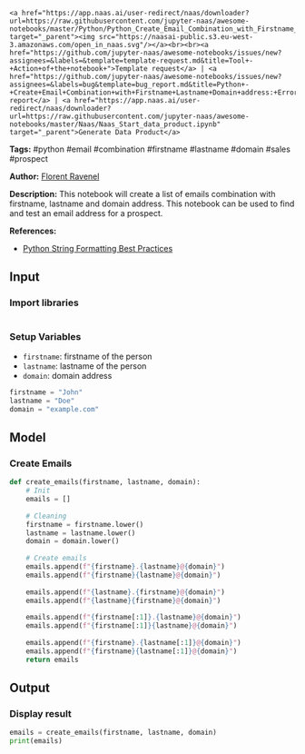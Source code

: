     <a href="https://app.naas.ai/user-redirect/naas/downloader?url=https://raw.githubusercontent.com/jupyter-naas/awesome-notebooks/master/Python/Python_Create_Email_Combination_with_Firstname_Lastname_Domain_address.ipynb" target="_parent"><img src="https://naasai-public.s3.eu-west-3.amazonaws.com/open_in_naas.svg"/></a><br><br><a href="https://github.com/jupyter-naas/awesome-notebooks/issues/new?assignees=&labels=&template=template-request.md&title=Tool+-+Action+of+the+notebook+">Template request</a> | <a href="https://github.com/jupyter-naas/awesome-notebooks/issues/new?assignees=&labels=bug&template=bug_report.md&title=Python+-+Create+Email+Combination+with+Firstname+Lastname+Domain+address:+Error+short+description">Bug report</a> | <a href="https://app.naas.ai/user-redirect/naas/downloader?url=https://raw.githubusercontent.com/jupyter-naas/awesome-notebooks/master/Naas/Naas_Start_data_product.ipynb" target="_parent">Generate Data Product</a>

**Tags:** #python #email #combination #firstname #lastname #domain #sales #prospect

**Author:** [Florent Ravenel](https://www.linkedin.com/in/florent-ravenel/)

**Description:** This notebook will create a list of emails combination with firstname, lastname and domain address. This notebook can be used to find and test an email address for a prospect.

**References:**
- [Python String Formatting Best Practices](https://realpython.com/python-string-formatting/)

## Input

### Import libraries


```python

```

### Setup Variables
- `firstname`: firstname of the person
- `lastname`: lastname of the person
- `domain`: domain address


```python
firstname = "John"
lastname = "Doe"
domain = "example.com"
```

## Model

### Create Emails


```python
def create_emails(firstname, lastname, domain):
    # Init
    emails = []
    
    # Cleaning
    firstname = firstname.lower()
    lastname = lastname.lower()
    domain = domain.lower()
    
    # Create emails
    emails.append(f"{firstname}.{lastname}@{domain}")
    emails.append(f"{firstname}{lastname}@{domain}")
    
    emails.append(f"{lastname}.{firstname}@{domain}")
    emails.append(f"{lastname}{firstname}@{domain}")
    
    emails.append(f"{firstname[:1]}.{lastname}@{domain}")
    emails.append(f"{firstname[:1]}{lastname}@{domain}")
    
    emails.append(f"{firstname}.{lastname[:1]}@{domain}")
    emails.append(f"{firstname}{lastname[:1]}@{domain}")
    return emails
```

## Output

### Display result


```python
emails = create_emails(firstname, lastname, domain)
print(emails)
```

 
